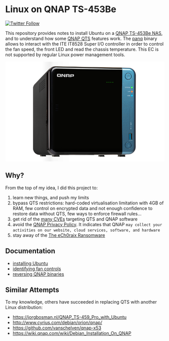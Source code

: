 # Linux on QNAP TS-453Be
[![Twitter Follow](https://img.shields.io/twitter/follow/guedou.svg?style=social)](https://twitter.com/intent/follow?screen_name=guedou)

This repository provides notes to install Ubuntu on a [QNAP TS-453Be NAS](https://www.qnap.com/en/product/ts-453be), and to understand how some [QNAP QTS](https://www.qnap.com/qts/) features work. The [panq](https://github.com/guedou/TS-453Be/blob/master/panq/) binary allows to interact with the ITE IT8528 Super I/O controller in order to control the fan speed, the front LED and read the chassis temperature. This EC is not supported by regular Linux power management tools.

![TS-453Be](doc/images/313_1516332261_TS-453Be_Left-angle-of-elevation.png)

## Why?

From the top of my idea, I did this project to:
1. learn new things, and push my limits
2. bypass QTS restrictions: hard-coded virtualisation limitation with 4GB of RAM, few control on encrypted data and not enough confidence to restore data without QTS, few ways to enforce firewall rules...
3. get rid of the [many CVEs](https://www.qnap.com/en/security-advisory) targeting QTS and QNAP software
4. avoid the [QNAP Privacy Policy](https://www.qnap.com/en/before_buy/con_show.php?op=showone&cid=17). It indicates that QNAP `may collect your activities on our website, cloud services, software, and hardware`
5. stay away of the [The eCh0raix Ransomware](https://www.anomali.com/blog/the-ech0raix-ransomware)


## Documentation

- [installing Ubuntu](https://github.com/guedou/TS-453Be/blob/master/doc/installation.md)
- [identifying fan controls](https://github.com/guedou/TS-453Be/blob/master/doc/fan_control.md)
- [reversing QNAP binaries](https://github.com/guedou/TS-453Be/blob/master/doc/reversing.md)


## Similar Attempts

To my knowledge, others have succeeded in replacing QTS with another Linux distribution:
- https://jorgbosman.nl/QNAP_TS-459_Pro_with_Ubuntu
- http://www.cyrius.com/debian/orion/qnap/
- https://github.com/vanschelven/qnap-x53
- https://wiki.qnap.com/wiki/Debian_Installation_On_QNAP
